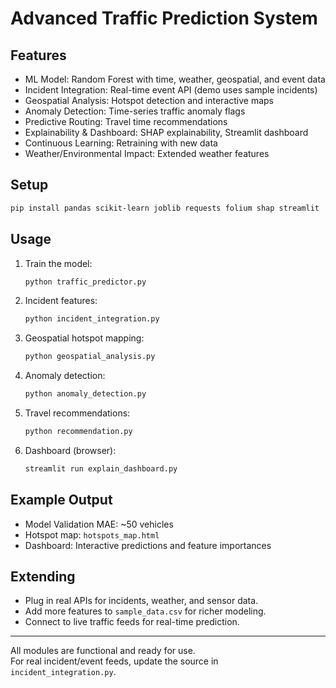 # Advanced Traffic Prediction System

## Features
- ML Model: Random Forest with time, weather, geospatial, and event data
- Incident Integration: Real-time event API (demo uses sample incidents)
- Geospatial Analysis: Hotspot detection and interactive maps
- Anomaly Detection: Time-series traffic anomaly flags
- Predictive Routing: Travel time recommendations
- Explainability & Dashboard: SHAP explainability, Streamlit dashboard
- Continuous Learning: Retraining with new data
- Weather/Environmental Impact: Extended weather features

## Setup

```bash
pip install pandas scikit-learn joblib requests folium shap streamlit
```

## Usage

1. Train the model:
    ```bash
    python traffic_predictor.py
    ```
2. Incident features:
    ```bash
    python incident_integration.py
    ```
3. Geospatial hotspot mapping:
    ```bash
    python geospatial_analysis.py
    ```
4. Anomaly detection:
    ```bash
    python anomaly_detection.py
    ```
5. Travel recommendations:
    ```bash
    python recommendation.py
    ```
6. Dashboard (browser):
    ```bash
    streamlit run explain_dashboard.py
    ```

## Example Output

- Model Validation MAE: ~50 vehicles
- Hotspot map: `hotspots_map.html`
- Dashboard: Interactive predictions and feature importances

## Extending
- Plug in real APIs for incidents, weather, and sensor data.
- Add more features to `sample_data.csv` for richer modeling.
- Connect to live traffic feeds for real-time prediction.

---

All modules are functional and ready for use.  
For real incident/event feeds, update the source in `incident_integration.py`.
